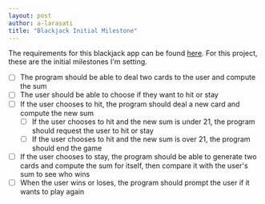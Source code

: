 ```yaml
---
layout: post
author: a-larasati
title: "Blackjack Initial Milestone"
---
```


The requirements for this blackjack app can be found [here](https://ils.unc.edu/courses/2017_spring/inls560_001/a/4.html). For this project, these are the initial milestones I'm setting.

- [ ] The program should be able to deal two cards to the user and compute the sum
- [ ] The user should be able to choose if they want to hit or stay
- [ ] If the user chooses to hit, the program should deal a new card and compute the new sum
  - [ ] If the user chooses to hit and the new sum is under 21, the program should request the user to hit or stay
  - [ ] If the user chooses to hit and the new sum is over 21, the program should end the game
- [ ] If the user chooses to stay, the program should be able to generate two cards and compute the sum for itself, then compare it with the user's sum to see who wins
- [ ] When the user wins or loses, the program should prompt the user if it wants to play again
